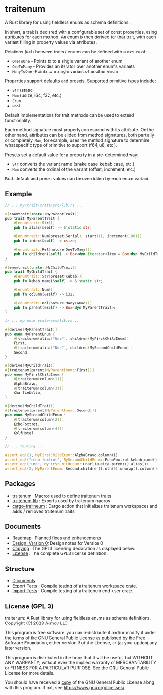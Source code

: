 traitenum 
=========
A Rust library for using fieldless enums as schema definitions.

In short, a trait is declared with a configurable set of const properties,   using attributes for each method. An enum is then derived for that trait, with each variant filling in property values via attributes.

Relations (`Rel`) between traits / enums can be defined with a `nature` of:
- `OneToOne`  - Points to to a single variant of another enum
- `OneToMany` - Provides an iterator over another enum's variants
- `ManyToOne` -Points to a single variant of another enum

Properties support defaults and presets. Supported primitive types include:
- `Str` (static)
- `Num` (usize, i64, f32, etc.)
- `Enum`
- `Bool`

Default implementations for trait methods can be used to extend functionality.

Each method signature must properly correspond with its attribute. On the other hand, attributes can be elided from method signatures, both partially or completely. `Num`, for example, uses the method signature to determine what specific type of primitive to support (f64, u8, etc.).

Presets set a default value for a property in a pre-determined way:
- `Str` converts the variant name (snake case, kebab case, etc.)
- `Num` converts the ordinal of the variant (offset, increment, etc.)

Both default and preset values can be overridden by each enum variant.

Example
-------

```rust
// ... my-trait-crate/src/lib.rs ...

#[enumtrait(crate::MyParentTrait)]
pub trait MyParentTrait {
    #[enumtrait::Str()]
    pub fn alias(&self) -> &'static str;

    #[enumtrait::Num(preset(Serial), start(1), increment(100))]
    pub fn index(&self) -> usize;

    #[enumtrait::Rel(nature(OneToMany))]
    pub fn children(&self) -> Box<dyn Iterator<Item = Box<dyn MyChildTrait>>>;
}

#[enumtrait(crate::MyChildTrait)]
pub trait MyChildTrait {
    #[enumtrait::Str(preset(Kebab))]
    pub fn kebab_name(&self) -> &'static str;

    #[enumtrait::Num()]
    pub fn column(&self) -> i32;

    #[enumtrait::Rel(nature(ManyToOne))]
    pub fn parent(&self) -> Box<dyn MyParentTrait>;
}

// ... my-enum-crate/src/lib.rs ...

#[derive(MyParentTrait)]
pub enum MyParentEnum {
    #[traitenum(alias("Uno"), children(MyFirstChildEnum))]
    First,
    #[traitenum(alias("Dos"), children(MySecondChildEnum))]
    Second,
}

#[derive(MyChildTrait)]
#[traitenum(parent(MyParentEnum::First))]
pub enum MyFirstChildEnum {
    #[traitenum(column(1))]
    AlphaBravo,
    #[traitenum(column(3))]
    CharlieDelta,
}

#[derive(MyChildTrait)]
#[traitenum(parent(MyParentEnum::Second))]
pub enum MySecondChildEnum {
    #[traitenum(column(2))]
    EchoFoxtrot,
    #[traitenum(column(4))]
    GolfHotel 
}

// ... testing ...

assert_eq!(1, MyFirstChildEnum::AlphaBravo.column())
assert_eq!("echo-foxtrot", MySecondChildEnum::EchoFoxtrot.kebab_name())
assert_eq!("Uno", MyFirstChildEnum::CharlieDelta.parent().alias())
assert_eq!(2, MyParentEnum::Second.children().nth(0).unwrap().column())
```

Packages
--------
- [traitenum](./macro) : Macros used to define traitenum traits
- [traitenum-lib](./lib) : Exports used by traitenum macros
- [cargo-traitneum](./cargo) : Cargo addon that initializes traitenum workspaces and adds / removes traitenum traits

Documents
---------
- [Roadmap](./docs/Roadmap.md) : Planned fixes and enhancements
- [Design: Version 0](./docs/design/v0/README.md): Design notes for Version 0
- [Copying](./COPYING.txt) : The GPL3 licensing declaration as displayed below.
- [License](./LICENSE.txt) : The complete GPL3 license definition.

Structure
---------
- [Documents](./docs)
- [Export Tests](./tests/exporter/) : Compile testing of a traitenum workspace crate.
- [Import Tests](./tests/exporter/) : Compile testing of a traitenum end-user crate.


License (GPL 3)
---------------
traitenum: A Rust library for using fieldless enums as schema definitions.  
Copyright (C) 2023 Asmov LLC

This program is free software: you can redistribute it and/or modify
it under the terms of the GNU General Public License as published by
the Free Software Foundation, either version 3 of the License, or
(at your option) any later version.

This program is distributed in the hope that it will be useful,
but WITHOUT ANY WARRANTY; without even the implied warranty of
MERCHANTABILITY or FITNESS FOR A PARTICULAR PURPOSE.  See the
GNU General Public License for more details.

You should have received a [copy](./LICENSE.txt) of the GNU General Public License
along with this program.  If not, see https://www.gnu.org/licenses/.
